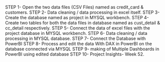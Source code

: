 STEP 1- Open the two data files (CSV Files) named as credit_card & customers.
STEP 2- Data cleaning / data processing in excel itself.
STEP 3- Create the database named as project in MYSQL workbench.
STEP 4- Create two tables for both the data files in database named as cust_detail & cc_detail respectively.
STEP 5- Connect the data of excel files with the  project database in MYSQL workbench.
STEP 6- Data cleaning / data processing in MYSQL database.
STEP 7- Connect the Database with PowerBI
STEP 8- Process and edit the data With DAX in PowerBI on the database connected via MYSQL
STEP 9- making of Multiple Dashboards in PowerBI using edited database 
STEP 10- Project Insights- Week 52.
